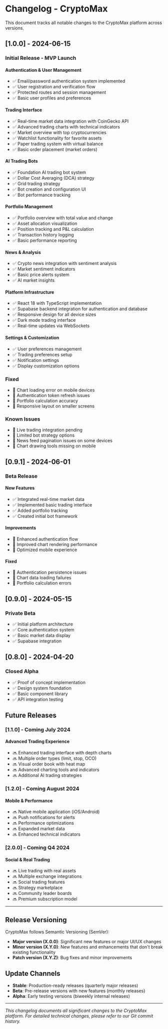 
# Changelog - CryptoMax

This document tracks all notable changes to the CryptoMax platform across versions.

## [1.0.0] - 2024-06-15
### Initial Release - MVP Launch

#### Authentication & User Management
- ✅ Email/password authentication system implemented
- ✅ User registration and verification flow
- ✅ Protected routes and session management
- ✅ Basic user profiles and preferences

#### Trading Interface
- ✅ Real-time market data integration with CoinGecko API
- ✅ Advanced trading charts with technical indicators
- ✅ Market overview with top cryptocurrencies
- ✅ Watchlist functionality for favorite assets
- ✅ Paper trading system with virtual balance
- ✅ Basic order placement (market orders)

#### AI Trading Bots
- ✅ Foundation AI trading bot system
- ✅ Dollar Cost Averaging (DCA) strategy
- ✅ Grid trading strategy
- ✅ Bot creation and configuration UI
- ✅ Bot performance tracking

#### Portfolio Management
- ✅ Portfolio overview with total value and change
- ✅ Asset allocation visualization
- ✅ Position tracking and P&L calculation
- ✅ Transaction history logging
- ✅ Basic performance reporting

#### News & Analysis
- ✅ Crypto news integration with sentiment analysis
- ✅ Market sentiment indicators
- ✅ Basic price alerts system
- ✅ AI market insights

#### Platform Infrastructure
- ✅ React 18 with TypeScript implementation
- ✅ Supabase backend integration for authentication and database
- ✅ Responsive design for all device sizes
- ✅ Dark mode trading interface
- ✅ Real-time updates via WebSockets

#### Settings & Customization
- ✅ User preferences management
- ✅ Trading preferences setup
- ✅ Notification settings
- ✅ Display customization options

### Fixed
- 🐛 Chart loading error on mobile devices
- 🐛 Authentication token refresh issues
- 🐛 Portfolio calculation accuracy
- 🐛 Responsive layout on smaller screens

### Known Issues
- 🔶 Live trading integration pending
- 🔶 Limited bot strategy options
- 🔶 News feed pagination issues on some devices
- 🔶 Chart drawing tools missing on mobile

## [0.9.1] - 2024-06-01
### Beta Release

#### New Features
- ✅ Integrated real-time market data
- ✅ Implemented basic trading interface
- ✅ Added portfolio tracking
- ✅ Created initial bot framework

#### Improvements
- 🚀 Enhanced authentication flow
- 🚀 Improved chart rendering performance
- 🚀 Optimized mobile experience

#### Fixed
- 🐛 Authentication persistence issues
- 🐛 Chart data loading failures
- 🐛 Portfolio calculation errors

## [0.9.0] - 2024-05-15
### Private Beta

- ✅ Initial platform architecture
- ✅ Core authentication system
- ✅ Basic market data display
- ✅ Supabase integration

## [0.8.0] - 2024-04-20
### Closed Alpha

- ✅ Proof of concept implementation
- ✅ Design system foundation
- ✅ Basic component library
- ✅ API integration testing

## Future Releases

### [1.1.0] - Coming July 2024
#### Advanced Trading Experience
- 🔜 Enhanced trading interface with depth charts
- 🔜 Multiple order types (limit, stop, OCO)
- 🔜 Visual order book with heat map
- 🔜 Advanced charting tools and indicators
- 🔜 Additional AI trading strategies

### [1.2.0] - Coming August 2024
#### Mobile & Performance
- 🔜 Native mobile application (iOS/Android)
- 🔜 Push notifications for alerts
- 🔜 Performance optimizations
- 🔜 Expanded market data
- 🔜 Enhanced technical indicators

### [2.0.0] - Coming Q4 2024
#### Social & Real Trading
- 🔜 Live trading with real assets
- 🔜 Multiple exchange integrations
- 🔜 Social trading features
- 🔜 Strategy marketplace
- 🔜 Community leader boards
- 🔜 Premium subscription model

---

## Release Versioning

CryptoMax follows Semantic Versioning (SemVer):

- **Major version (X.0.0)**: Significant new features or major UI/UX changes
- **Minor version (X.Y.0)**: New features and enhancements that don't break existing functionality
- **Patch version (X.Y.Z)**: Bug fixes and minor improvements

## Update Channels

- **Stable**: Production-ready releases (quarterly major releases)
- **Beta**: Pre-release versions with new features (monthly releases)
- **Alpha**: Early testing versions (biweekly internal releases)

---

*This changelog documents all significant changes to the CryptoMax platform. For detailed technical changes, please refer to our Git commit history.*
